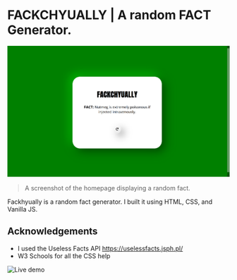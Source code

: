 # FACKCHYUALLY | A random FACT Generator.

![Screenshot of homepage](assets/screenshot.png)

> A screenshot of the homepage displaying a random fact.

Fackhyually is a random fact generator. I built it using HTML, CSS, and Vanilla JS.

## Acknowledgements

- I used the Useless Facts API https://uselessfacts.jsph.pl/
- W3 Schools for all the CSS help

![Live demo](https://mrivasperez.github.io/FACKCHYUALLY/)
